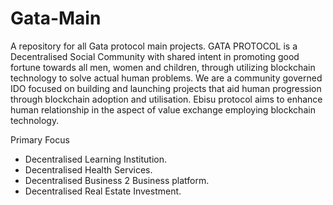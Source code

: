 # Gata-Main
A repository for all Gata protocol main projects.
GATA PROTOCOL is a Decentralised Social Community with shared intent in promoting good fortune towards all men, women and children, through utilizing blockchain technology to solve actual human problems. We are a community governed IDO focused on building and launching projects that aid human progression through blockchain adoption and utilisation. Ebisu protocol aims to enhance human relationship in the aspect of value exchange employing blockchain technology.

Primary Focus
- Decentralised Learning Institution.
- Decentralised Health Services.
- Decentralised Business 2 Business platform.
- Decentralised Real Estate Investment.

